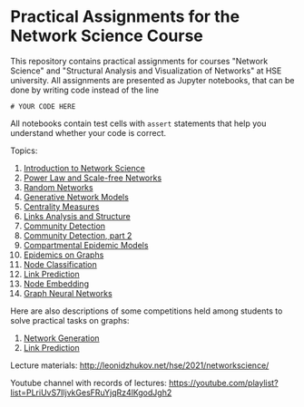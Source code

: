 # Practical Assignments for the Network Science Course

This repository contains practical assignments for courses "Network Science" and "Structural Analysis and Visualization of Networks" at HSE university. All assignments are presented as Jupyter notebooks, that can be done by writing code instead of the line 
```
# YOUR CODE HERE
```
All notebooks contain test cells with `assert` statements that help you understand whether your code is correct.

Topics:
1. [Introduction to Network Science](assignment_intro/assignment.ipynb)
2. [Power Law and Scale-free Networks](assignment_power_law/assignment.ipynb)
3. [Random Networks](assignment_random_networks/assignment.ipynb)
4. [Generative Network Models](assignment_generative_network_models/assignment.ipynb)
5. [Centrality Measures](assignment_centrality_measures/assignment.ipynb)
6. [Links Analysis and Structure](assignment_link_structure/assignment.ipynb)
7. [Community Detection](assignment_communities/assignment.ipynb)
8. [Community Detection, part 2](assignment_communities_2/assignment.ipynb)
9. [Compartmental Epidemic Models](assignment_compartmental_epidemics/assignment.ipynb)
10. [Epidemics on Graphs](assignment_epidemics_on_graphs/assignment.ipynb)
11. [Node Classification](assignment_node_classification/assignment.ipynb)
12. [Link Prediction](assignment_link_prediction/assignment.ipynb)
13. [Node Embedding](assignment_node_embedding/assignment.ipynb)
14. [Graph Neural Networks](assignment_graph_neural_networks/assignment.ipynb)

Here are also descriptions of some competitions held among students to solve practical tasks on graphs:
1. [Network Generation](competition_network_generation/competition.ipynb)
2. [Link Prediction](competition_link_prediction/competition.ipynb)

Lecture materials: http://leonidzhukov.net/hse/2021/networkscience/

Youtube channel with records of lectures: https://youtube.com/playlist?list=PLriUvS7IljvkGesFRuYjqRz4lKgodJgh2
